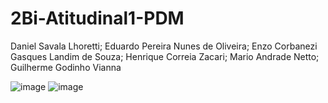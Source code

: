 # 2Bi-Atitudinal1-PDM
Daniel Savala Lhoretti; Eduardo Pereira Nunes de Oliveira; Enzo Corbanezi Gasques Landim de Souza; Henrique Correia Zacari; Mario Andrade Netto; Guilherme Godinho Vianna

![image](https://github.com/LoikiyTheProgrammer/2Bi-Atitudinal1-PDM/assets/124809349/f386c727-4127-4305-929c-411797ba8b22) ![image](https://github.com/LoikiyTheProgrammer/2Bi-Atitudinal1-PDM/assets/124809349/778c2764-d125-42b5-82cc-403b33ce2f01)
